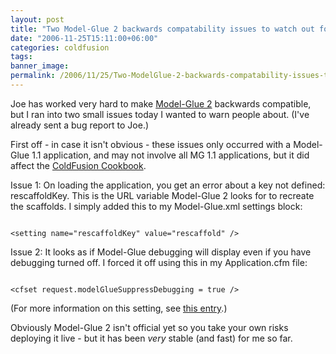 ```yaml
---
layout: post
title: "Two Model-Glue 2 backwards compatability issues to watch out for"
date: "2006-11-25T15:11:00+06:00"
categories: coldfusion 
tags: 
banner_image: 
permalink: /2006/11/25/Two-ModelGlue-2-backwards-compatability-issues-to-watch-out-for
---
```


Joe has worked very hard to make <a href="http://www.model-glue.com">Model-Glue 2</a> backwards compatible, but I ran into two small issues today I wanted to warn people about. (I've already sent a bug report to Joe.) 

First off - in case it isn't obvious - these issues only occurred with a Model-Glue 1.1 application, and may not involve all MG 1.1 applications, but it did affect the <a href="http://www.coldfusioncookbook.com">ColdFusion Cookbook</a>.

Issue 1: On loading the application, you get an error about a key not defined: rescaffoldKey. This is the URL variable Model-Glue 2 looks for to recreate the scaffolds. I simply added this to my Model-Glue.xml settings block:

<code>
&lt;setting name="rescaffoldKey" value="rescaffold" /&gt;
</code>

Issue 2: It looks as if Model-Glue debugging will display even if you have debugging turned off. I forced it off using this in my Application.cfm file:

<code>
&lt;cfset request.modelGlueSuppressDebugging = true /&gt;
</code>

(For more information on this setting, see <a href="http://ray.camdenfamily.com/index.cfm/2006/9/18/Per-request-debugging-in-ModelGlue">this entry</a>.)

Obviously Model-Glue 2 isn't official yet so you take your own risks deploying it live - but it has been <i>very</i> stable (and fast) for me so far.